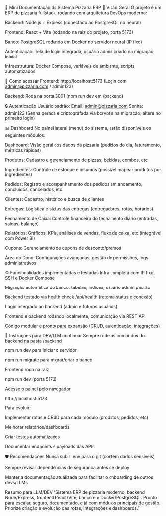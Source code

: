 📄 Mini Documentação do Sistema Pizzaria ERP
🧩 Visão Geral
O projeto é um ERP de pizzaria fullstack, rodando com arquitetura DevOps moderna:

Backend: Node.js + Express (conectado ao PostgreSQL no neural)

Frontend: React + Vite (rodando na raiz do projeto, porta 5173)

Banco: PostgreSQL rodando em Docker no servidor neural (IP fixo)

Autenticação: Tela de login integrada, usuário admin criado na migração inicial

Infraestrutura: Docker Compose, variáveis de ambiente, scripts automatizados

🔗 Como acessar
Frontend:
http://localhost:5173
(Login com admin@pizzaria.com / admin123)

Backend:
Roda na porta 3001 (npm run dev em /backend)

🔒 Autenticação
Usuário padrão:
Email: admin@pizzaria.com
Senha: admin123
(Senha gerada e criptografada via bcryptjs na migração; altere no primeiro login)

📊 Dashboard
No painel lateral (menu) do sistema, estão disponíveis os seguintes módulos:

Dashboard:
Visão geral dos dados da pizzaria (pedidos do dia, faturamento, métricas rápidas)

Produtos:
Cadastro e gerenciamento de pizzas, bebidas, combos, etc

Ingredientes:
Controle de estoque e insumos (possível mapear produtos por ingredientes)

Pedidos:
Registro e acompanhamento dos pedidos em andamento, concluídos, cancelados, etc

Clientes:
Cadastro, histórico e busca de clientes

Entregas:
Logística e status das entregas (entregadores, rotas, horários)

Fechamento de Caixa:
Controle financeiro do fechamento diário (entradas, saídas, balanço)

Relatórios:
Gráficos, KPIs, análises de vendas, fluxo de caixa, etc (integrável com Power BI)

Cupons:
Gerenciamento de cupons de desconto/promos

Área do Dono:
Configurações avançadas, gestão de permissões, logs administrativos

⚙️ Funcionalidades implementadas e testadas
Infra completa com IP fixo, SSH e Docker Compose

Migração automática do banco: tabelas, índices, usuário admin padrão

Backend testado via health check /api/health (retorna status e conexão)

Login integrado ao backend (admin e futuros usuários)

Frontend e backend rodando localmente, comunicação via REST API

Código modular e pronto para expansão (CRUD, autenticação, integrações)

📝 Instruções para DEV/LLM continuar
Sempre rode os comandos do backend na pasta /backend

npm run dev para iniciar o servidor

npm run migrate para migrar/criar o banco

Frontend roda na raiz

npm run dev (porta 5173)

Acesse o painel pelo navegador

http://localhost:5173

Para evoluir:

Implementar rotas e CRUD para cada módulo (produtos, pedidos, etc)

Melhorar relatórios/dashboards

Criar testes automatizados

Documentar endpoints e payloads das APIs

🛡️ Recomendações
Nunca subir .env para o git (contém dados sensíveis)

Sempre revisar dependências de segurança antes de deploy

Manter a documentação atualizada para facilitar o onboarding de outros devs/LLMs

Resumo para LLM/DEV
“Sistema ERP de pizzaria moderno, backend Node/Express, frontend React/Vite, banco em Docker/PostgreSQL. Pronto para escalar, seguro, documentado, e já com módulos principais de gestão. Priorize criação e evolução das rotas, integrações e dashboards.”

